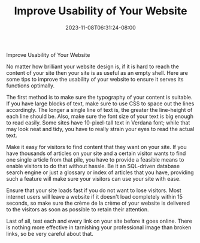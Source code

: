 ﻿---
title: "Improve Usability of Your Website"
date: 2023-11-08T06:31:24-08:00
description: "Web Design Tips for Web Success"
featured_image: "/images/Web Design.jpg"
tags: ["Web Design"]
---

Improve Usability of Your Website


No matter how brilliant your website design is, if it is hard to reach the content of your site then your site is as useful as an empty shell. Here are some tips to improve the usability of your website to ensure it serves its functions optimally. 

The first method is to make sure the typography of your content is suitable. If you have large blocks of text, make sure to use CSS to space out the lines accordingly. The longer a single line of text is, the greater the line-height of each line should be. Also, make sure the font size of your text is big enough to read easily. Some sites have 10-pixel-tall text in Verdana font; while that may look neat and tidy, you have to really strain your eyes to read the actual text. 

Make it easy for visitors to find content that they want on your site. If you have thousands of articles on your site and a certain visitor wants to find one single article from that pile, you have to provide a feasible means to enable visitors to do that without hassle. Be it an SQL-driven database search engine or just a glossary or index of articles that you have, providing such a feature will make sure your visitors can use your site with ease. 

Ensure that your site loads fast if you do not want to lose visitors. Most internet users will leave a website if it doesn't load completely within 15 seconds, so make sure the crème de la crème of your website is delivered to the visitors as soon as possible to retain their attention. 

Last of all, test each and every link on your site before it goes online. There is nothing more effective in tarnishing your professional image than broken links, so be very careful about that. 
